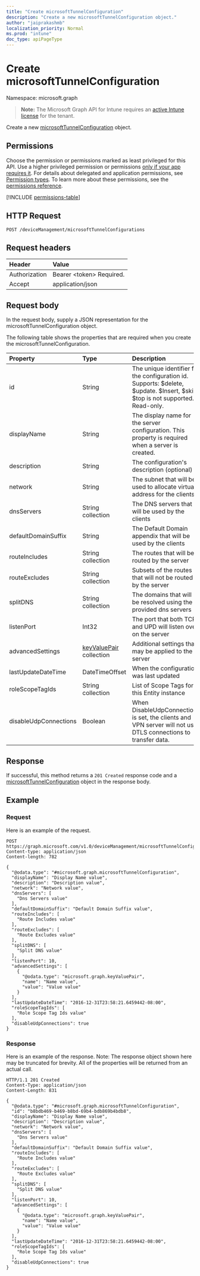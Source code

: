 ```yaml
---
title: "Create microsoftTunnelConfiguration"
description: "Create a new microsoftTunnelConfiguration object."
author: "jaiprakashmb"
localization_priority: Normal
ms.prod: "intune"
doc_type: apiPageType
---
```


# Create microsoftTunnelConfiguration

Namespace: microsoft.graph

> **Note:** The Microsoft Graph API for Intune requires an [active Intune license](https://go.microsoft.com/fwlink/?linkid=839381) for the tenant.

Create a new [microsoftTunnelConfiguration](../resources/intune-mstunnel-microsofttunnelconfiguration.md) object.

## Permissions
Choose the permission or permissions marked as least privileged for this API. Use a higher privileged permission or permissions [only if your app requires it](/graph/permissions-overview#best-practices-for-using-microsoft-graph-permissions). For details about delegated and application permissions, see [Permission types](/graph/permissions-overview#permission-types). To learn more about these permissions, see the [permissions reference](/graph/permissions-reference).

<!-- { "blockType": "permissions", "name": "intune_mstunnel_microsofttunnelconfiguration_create" } -->
[!INCLUDE [permissions-table](../includes/permissions/intune-mstunnel-microsofttunnelconfiguration-create-permissions.md)]

## HTTP Request
<!-- {
  "blockType": "ignored"
}
-->
``` http
POST /deviceManagement/microsoftTunnelConfigurations
```

## Request headers
|Header|Value|
|:---|:---|
|Authorization|Bearer &lt;token&gt; Required.|
|Accept|application/json|

## Request body
In the request body, supply a JSON representation for the microsoftTunnelConfiguration object.

The following table shows the properties that are required when you create the microsoftTunnelConfiguration.

|Property|Type|Description|
|:---|:---|:---|
|id|String|The unique identifier for the configuration id. Supports: $delete, $update. $Insert, $skip, $top is not supported. Read-only.|
|displayName|String|The display name for the server configuration. This property is required when a server is created.|
|description|String|The configuration's description (optional)|
|network|String|The subnet that will be used to allocate virtual address for the clients|
|dnsServers|String collection|The DNS servers that will be used by the clients|
|defaultDomainSuffix|String|The Default Domain appendix that will be used by the clients|
|routeIncludes|String collection|The routes that will be routed by the server|
|routeExcludes|String collection|Subsets of the routes that will not be routed by the server|
|splitDNS|String collection|The domains that will be resolved using the provided dns servers|
|listenPort|Int32|The port that both TCP and UPD will listen over on the server|
|advancedSettings|[keyValuePair](../resources/intune-shared-keyvaluepair.md) collection|Additional settings that may be applied to the server|
|lastUpdateDateTime|DateTimeOffset|When the configuration was last updated|
|roleScopeTagIds|String collection|List of Scope Tags for this Entity instance|
|disableUdpConnections|Boolean|When DisableUdpConnections is set, the clients and VPN server will not use DTLS connections to transfer data.|



## Response
If successful, this method returns a `201 Created` response code and a [microsoftTunnelConfiguration](../resources/intune-mstunnel-microsofttunnelconfiguration.md) object in the response body.

## Example

### Request
Here is an example of the request.
``` http
POST https://graph.microsoft.com/v1.0/deviceManagement/microsoftTunnelConfigurations
Content-type: application/json
Content-length: 782

{
  "@odata.type": "#microsoft.graph.microsoftTunnelConfiguration",
  "displayName": "Display Name value",
  "description": "Description value",
  "network": "Network value",
  "dnsServers": [
    "Dns Servers value"
  ],
  "defaultDomainSuffix": "Default Domain Suffix value",
  "routeIncludes": [
    "Route Includes value"
  ],
  "routeExcludes": [
    "Route Excludes value"
  ],
  "splitDNS": [
    "Split DNS value"
  ],
  "listenPort": 10,
  "advancedSettings": [
    {
      "@odata.type": "microsoft.graph.keyValuePair",
      "name": "Name value",
      "value": "Value value"
    }
  ],
  "lastUpdateDateTime": "2016-12-31T23:58:21.6459442-08:00",
  "roleScopeTagIds": [
    "Role Scope Tag Ids value"
  ],
  "disableUdpConnections": true
}
```

### Response
Here is an example of the response. Note: The response object shown here may be truncated for brevity. All of the properties will be returned from an actual call.
``` http
HTTP/1.1 201 Created
Content-Type: application/json
Content-Length: 831

{
  "@odata.type": "#microsoft.graph.microsoftTunnelConfiguration",
  "id": "b8bdb469-b469-b8bd-69b4-bdb869b4bdb8",
  "displayName": "Display Name value",
  "description": "Description value",
  "network": "Network value",
  "dnsServers": [
    "Dns Servers value"
  ],
  "defaultDomainSuffix": "Default Domain Suffix value",
  "routeIncludes": [
    "Route Includes value"
  ],
  "routeExcludes": [
    "Route Excludes value"
  ],
  "splitDNS": [
    "Split DNS value"
  ],
  "listenPort": 10,
  "advancedSettings": [
    {
      "@odata.type": "microsoft.graph.keyValuePair",
      "name": "Name value",
      "value": "Value value"
    }
  ],
  "lastUpdateDateTime": "2016-12-31T23:58:21.6459442-08:00",
  "roleScopeTagIds": [
    "Role Scope Tag Ids value"
  ],
  "disableUdpConnections": true
}
```

